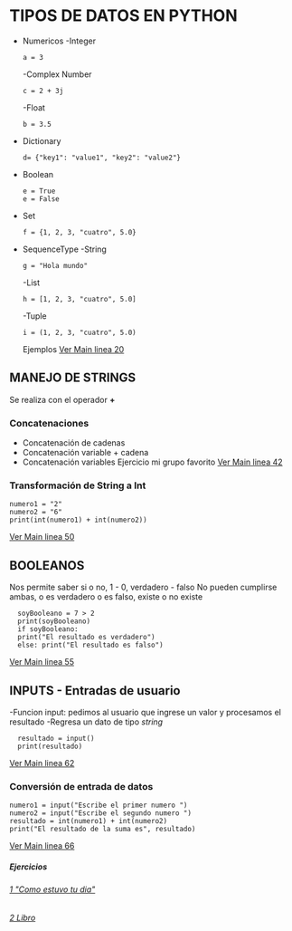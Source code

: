 # TIPOS DE DATOS EN PYTHON
* Numericos
  -Integer

      a = 3
  -Complex Number

      c = 2 + 3j
  -Float

      b = 3.5
* Dictionary
    
      d= {"key1": "value1", "key2": "value2"}

* Boolean
  
      e = True
      e = False
* Set
  
      f = {1, 2, 3, "cuatro", 5.0}

* SequenceType
  -String

      g = "Hola mundo"

  -List

      h = [1, 2, 3, "cuatro", 5.0]

  -Tuple

      i = (1, 2, 3, "cuatro", 5.0)

  Ejemplos [Ver Main linea 20](/Clases/main.py)

## MANEJO DE STRINGS
Se realiza con el operador  **+** 
### Concatenaciones
- Concatenación de cadenas
- Concatenación variable + cadena
- Concatenación variables
Ejercicio mi grupo favorito [Ver Main linea 42](/Clases/main.py)


### Transformación de String a Int
    numero1 = "2"
    numero2 = "6"
    print(int(numero1) + int(numero2))
[Ver Main linea 50](/Clases/main.py)

## BOOLEANOS
Nos permite saber si o no, 1 - 0, verdadero - falso
No pueden cumplirse ambas, o es verdadero o es falso, existe o no existe
      
      soyBooleano = 7 > 2
      print(soyBooleano)
      if soyBooleano:
      print("El resultado es verdadero")
      else: print("El resultado es falso")


[Ver Main linea 55](/Clases/main.py)


## INPUTS - Entradas de usuario

  -Funcion input: pedimos al usuario que ingrese un valor y procesamos el resultado
  -Regresa un dato de tipo *string*

      resultado = input()
      print(resultado)
[Ver Main linea 62](/Clases/main.py)  

### Conversión de entrada de datos
    numero1 = input("Escribe el primer numero ")
    numero2 = input("Escribe el segundo numero ")
    resultado = int(numero1) + int(numero2)
    print("El resultado de la suma es", resultado)

[Ver Main linea 66](/Clases/main.py) 

##### Ejercicios
###### [1 "Como estuvo tu dia"](/Ejercicios/ejercicio1.py) 
###### [2 Libro](/Ejercicios/ejercicio2.py) 